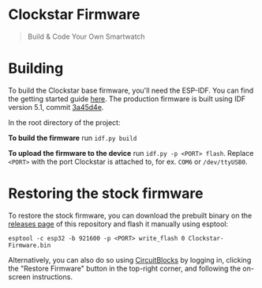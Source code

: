# Clockstar Firmware
> Build & Code Your Own Smartwatch

# Building
To build the Clockstar base firmware, you'll need the ESP-IDF. You can find the getting started 
guide [here](https://docs.espressif.com/projects/esp-idf/en/latest/esp32/get-started/). The 
production firmware is built using IDF version 5.1, commit [3a45d4e](https://github.com/espressif/esp-idf/tree/3a45d4e949a174e8829a2e4c86c421b030ceac5a).

In the root directory of the project:

**To build the firmware** run ```idf.py build```

**To upload the firmware to the device** run ```idf.py -p <PORT> flash```. Replace `<PORT>` with 
the port Clockstar is attached to, for ex. ```COM6``` or ```/dev/ttyUSB0```.

# Restoring the stock firmware
To restore the stock firmware, you can download the prebuilt binary on the [releases page](https://github.com/CircuitMess/Clockstar-Firmware/releases) of this repository 
and flash it manually using esptool:
```shell
esptool -c esp32 -b 921600 -p <PORT> write_flash 0 Clockstar-Firmware.bin
```

Alternatively, you can also do so using [CircuitBlocks](https://code.circuitmess.com/) by 
logging in, clicking the "Restore Firmware" button in the top-right corner, and following the 
on-screen instructions. 